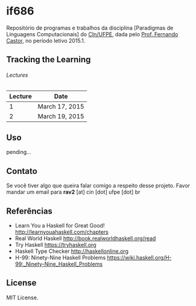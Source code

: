 # if686

Repositório de programas e trabalhos da disciplina [Paradigmas de Linguagens Computacionais] do [CIn/UFPE], dada pelo [Prof. Fernando Castor], no período letivo 2015.1.

## Tracking the Learning

###### Lectures

| Lecture         | Date             |
| ----------------|:----------------:|
| 1               | March 17, 2015   |
| 2               | March 19, 2015   |

## Uso

pending...

## Contato

Se você tiver algo que queira falar comigo a respeito desse projeto. Favor mandar um email para **rav2** [at] cin [dot] ufpe [dot] br

## Referências

* Learn You a Haskell for Great Good! http://learnyouahaskell.com/chapters
* Real World Haskell http://book.realworldhaskell.org/read
* Try Haskell https://tryhaskell.org
* Haskell Type Checker http://haskellonline.org
* H-99: Ninety-Nine Haskell Problems https://wiki.haskell.org/H-99:_Ninety-Nine_Haskell_Problems

## License

MIT License.

[Paradigmas de Linguages Computacionais]: https://sites.google.com/a/cin.ufpe.br/if686
[CIn/UFPE]: http://www2.cin.ufpe.br/site/index.php
[Prof. Fernando Castor]: http://www.cin.ufpe.br/~fjclf

